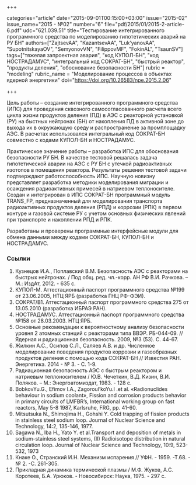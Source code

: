 +++

categories="article"
date="2015-09-01T00:15:00+03:00"
issue="2015-02"
issue_name="2015 - №02"
number="6"
file="pdf/2015/01/2015-2-article-6.pdf"
udc="621.039.51"
title="Тестирование интегрированного программного средства по моделированию гипотетических аварий на РУ БН"
authors=["ZajtsevAA", "KazantsevAA", "Luk’yanovAA", "SupotnitskayaOV", "SemyonovVN", "FilippovMF", "FokinAL", "TsaunSV"]
tags=["тяжелая запроектная авария", "код КУПОЛ-БН", "код НОСТРАДАМУС", "интегральный код СОКРАТ-БН", "быстрый реактор", "продукты деления", "обоснование безопасности БН"]
rubric = "modeling"
rubric_name = "Моделирование процессов в объектах ядерной энергетики"
doi="https://doi.org/10.26583/npe.2015.2.06"

+++

Цель работы – создание интегрированного программного средства (ИПС) для проведения сквозного самосогласованного расчета всего цикла жизни продуктов деления (ПД) в АЭС с реакторной установкой (РУ) на быстных нейтронах (БН) от накопления ПД в активной зоне до выхода их в окружающую среду и распространение за промплощадку АЭС. В расчетах использовался интегральный код СОКРАТ-БН совместно с кодами КУПОЛ-БН и НОСТРАДАМУС.

Практическое значение работы – разработка ИПС для обоснования безопасности РУ БН. В качестве тестовой решалась задача гипотетической аварии на АЭС с РУ БН с утечкой радиоактивных изотопов в помещения реактора. Результаты решения тестовой задачи подтверждают работоспособность ИПС. Научную новизну представляет разработка методики моделирования миграции и осаждения радиоактивных примесей в натриевом теплоносителе. Создан и интегрирован в ИПС СОКРАТ-БН программный модуль TRANS_FP, предназначенный для моделирования транспорта радиоактивных продуктов деления (РПД) и коррозии (РПК) в первом контуре и газовой системе РУ с учетом основных физических явлений при транспорте и накоплении РПД и РПК.

Разработаны и проверены программные интерфейсные модули для обмена данными между кодами СОКРАТ-БН, КУПОЛ-БН и НОСТРАДАМУС.

### Ссылки

1. Кузнецов И.А., Поплавский В.М. Безопасность АЭС с реакторами на быстрых нейтронах. / Под общ. ред. чл.-корр. АН РФ В.И. Рачкова. – М.: ИздАт, 2012. - 635 с.
2. КУПОЛ-М. Аттестационный паспорт программного средства №199 от 23.06.2005, НТЦ ЯРБ (разработка ГНЦ РФ-ФЭИ).
3. СОКРАТ/В1. Аттестационный паспорт программного средства 275 от 13.05.2010 (разработка ИБРАЭ РАН).
4. НОСТРАДАМУС. Аттестационный паспорт программного средства №158 от 28.03.2003. НТЦ ЯРБ.
5. Основные рекомендации к вероятностному анализу безопасности уровня 2 атомных станций с реакторами типа ВВЭР. РБ-044-09. // Ядерная и радиационная безопасность. 2009, №3 (53). С. 44-67.
6. Жилкин А.С., Осипов С.Л., Саляев А.В. и др. Численное моделирование поведения продуктов коррозии и газообразных продуктов деления с помощью кода СОКРАТ-БН // Известия РАН. Энергетика. 2014 - № 3. - С. 1-9.
7. Радиационная безопасность АЭС с быстрым реактором и натриевым теплоносителем / Ю.В. Чечеткин, В.Д. Кизин, В.И. Поляков. – М.: Энергоатомиздат, 1983. - 128 с.
8. BobkovYu.G., Efimov I.A., Zagoroul’koYu.I .et al. «Radionuclides behaviour in sodium coolant», Fission and corrosion products behavior in primary circuits of LMFBR’s, International working group on fast reactors, May 5-8 1987, Karlsruhe, FRG, pp. 41-60.
9. Mitsutsuka N., Shimojima H., Gohshi Y. Cold trapping of fission products in stainless steel sodium loop. Journal of Nuclear Science and Technology, 14:2, 135-146, 1977.
10. Sagawa N., Iba H., Yato Y. et al.Transport and deposition of metals in sodium-stainless steel systems, (II) Radioisotope distribution in natural circulation loop. Journal of Nuclear Science and Technology, 10:9, 523-532, 1973
11. Кнаке О., Странский И.Н. Механизм испарения // УФН. - 1959. -Т.68. - № 2. -С. 261-305.
12. Прикладная динамика термической плазмы / М.Ф. Жуков, А.С. Коротеев, Б.А. Урюков. - Новосибирск: Наука, 1975. - 297 с.